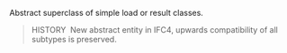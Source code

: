 ﻿Abstract superclass of simple load or result classes.

> HISTORY&nbsp; New abstract entity in IFC4, upwards compatibility of all subtypes is preserved.